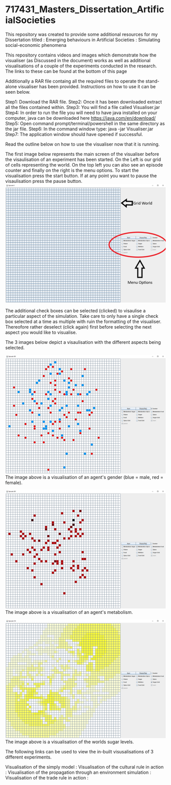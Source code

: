 # 717431_Masters_Dissertation_ArtificialSocieties
This repository was created to provide some additional resources for my Dissertation titled : Emerging behaviours in Artificial Societies : Simulating social-economic phenomena

This repository contains videos and images which demonstrate how the visualiser (as Discussed in the document) works as well as additional visualisations of a couple of the experiments conducted in the research. The links to these can be found at the bottom of this page

Additionally a RAR file containg all the required files to operate the stand-alone visualiser has been provided. Instructions on how to use it can be seen below.

Step1: Download the RAR file.
Step2: Once it has been downloaded extract all the files contained within.
Step3: You will find a file called Visualiser.jar
Step4: In order to run the file you will need to have java installed on your computer, java can be downloaded here https://java.com/en/download/
Step5: Open command prompt/terminal/powershell in the same directory as the jar file.
Step6: In the command window type: java -jar Visualiser.jar
Step7: The application window should have opened if successful.

Read the outline below on how to use the visualiser now that it is running.

The first image below represents the main screen of the visualiser before the visaulisation of an experiment has been started. On the Left is our grid of cells representing the world. On the top left you can also see an episode counter and finally on the right is the menu options. To start the visualisation press the start button. If at any point you want to pause the visaulisation press the pause button.
![alt text](https://github.com/BrandenIngram/717431_Masters_Dissertation_ArtificialSocieties/blob/master/standalonemenu.png)

The additional check boxes can be selected (clicked) to visaulise a particular aspect of the simulation. Take care to only have a single check box selected at a time as multiple with ruin the formatting of the visualiser. Thereofore rather deselect (click again) first before selecting the next aspect you would like to visualise.

The 3 images below depict a visaulisation with the different aspects being selected.

![alt text](https://github.com/BrandenIngram/717431_Masters_Dissertation_ArtificialSocieties/blob/master/standalonesgender.png)
The image above is a visualisation of an agent's gender (blue = male, red = female).

![alt text](https://github.com/BrandenIngram/717431_Masters_Dissertation_ArtificialSocieties/blob/master/standalonespicemeta2.png)
The image above is a visualisation of an agent's metabolism.

![alt text](https://github.com/BrandenIngram/717431_Masters_Dissertation_ArtificialSocieties/blob/master/standalonessugargrid.png)
The image above is a visualisation of the worlds sugar levels.

The following links can be used to view the in-built visusalisations of 3 different experiments.

Visualisation of the simply model :
Visualisation of the cultural rule in action :
Visualisation of the propagation through an environment simulation :
Visualisation of the trade rule in action :

